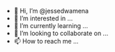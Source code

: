 - 👋 Hi, I’m @jessedwamena
- 👀 I’m interested in ...
- 🌱 I’m currently learning ...
- 💞️ I’m looking to collaborate on ...
- 📫 How to reach me ...

<!---
jessedwamena/jessedwamena is a ✨ special ✨ repository because its `README.md` (this file) appears on your GitHub profile.
You can click the Preview link to take a look at your changes.
--->
